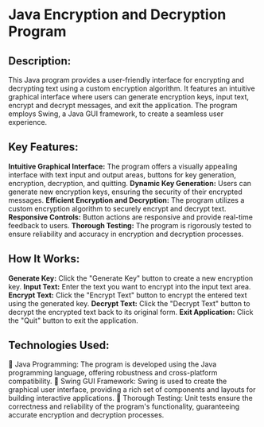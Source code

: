 # Java Encryption and Decryption Program

## Description:
This Java program provides a user-friendly interface for encrypting and decrypting text using a custom encryption algorithm. It features an intuitive graphical interface where users can generate encryption keys, input text, encrypt and decrypt messages, and exit the application. The program employs Swing, a Java GUI framework, to create a seamless user experience.

## Key Features:
**Intuitive Graphical Interface:** The program offers a visually appealing interface with text input and output areas, buttons for key generation, encryption, decryption, and quitting.
**Dynamic Key Generation:** Users can generate new encryption keys, ensuring the security of their encrypted messages.
**Efficient Encryption and Decryption:** The program utilizes a custom encryption algorithm to securely encrypt and decrypt text.
**Responsive Controls:** Button actions are responsive and provide real-time feedback to users.
**Thorough Testing:** The program is rigorously tested to ensure reliability and accuracy in encryption and decryption processes.

## How It Works:
**Generate Key:** Click the "Generate Key" button to create a new encryption key.
**Input Text:** Enter the text you want to encrypt into the input text area.
**Encrypt Text:** Click the "Encrypt Text" button to encrypt the entered text using the generated key.
**Decrypt Text:** Click the "Decrypt Text" button to decrypt the encrypted text back to its original form.
**Exit Application:** Click the "Quit" button to exit the application.

## Technologies Used:
🚀 Java Programming: The program is developed using the Java programming language, offering robustness and cross-platform compatibility.
💼 Swing GUI Framework: Swing is used to create the graphical user interface, providing a rich set of components and layouts for building interactive applications.
🔬 Thorough Testing: Unit tests ensure the correctness and reliability of the program's functionality, guaranteeing accurate encryption and decryption processes.
